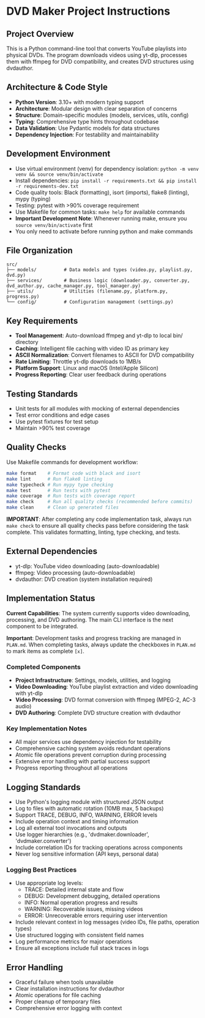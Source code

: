 # DVD Maker Project Instructions

## Project Overview
This is a Python command-line tool that converts YouTube playlists into physical DVDs. The program downloads videos using yt-dlp, processes them with ffmpeg for DVD compatibility, and creates DVD structures using dvdauthor.

## Architecture & Code Style
- **Python Version**: 3.10+ with modern typing support
- **Architecture**: Modular design with clear separation of concerns
- **Structure**: Domain-specific modules (models, services, utils, config)
- **Typing**: Comprehensive type hints throughout codebase
- **Data Validation**: Use Pydantic models for data structures
- **Dependency Injection**: For testability and maintainability

## Development Environment
- Use virtual environment (venv) for dependency isolation: `python -m venv venv && source venv/bin/activate`
- Install dependencies: `pip install -r requirements.txt && pip install -r requirements-dev.txt`
- Code quality tools: Black (formatting), isort (imports), flake8 (linting), mypy (typing)
- Testing: pytest with >90% coverage requirement
- Use Makefile for common tasks: `make help` for available commands
- **Important Development Note**: Whenever running make, ensure you `source venv/bin/activate` first
- You only need to activate before running python and make commands

## File Organization
```
src/
├── models/          # Data models and types (video.py, playlist.py, dvd.py)
├── services/        # Business logic (downloader.py, converter.py, dvd_author.py, cache_manager.py, tool_manager.py)
├── utils/           # Utilities (filename.py, platform.py, progress.py)
└── config/          # Configuration management (settings.py)
```

## Key Requirements
- **Tool Management**: Auto-download ffmpeg and yt-dlp to local bin/ directory
- **Caching**: Intelligent file caching with video ID as primary key
- **ASCII Normalization**: Convert filenames to ASCII for DVD compatibility
- **Rate Limiting**: Throttle yt-dlp downloads to 1MB/s
- **Platform Support**: Linux and macOS (Intel/Apple Silicon)
- **Progress Reporting**: Clear user feedback during operations

## Testing Standards
- Unit tests for all modules with mocking of external dependencies
- Test error conditions and edge cases
- Use pytest fixtures for test setup
- Maintain >90% test coverage

## Quality Checks
Use Makefile commands for development workflow:
```bash
make format    # Format code with black and isort
make lint      # Run flake8 linting
make typecheck # Run mypy type checking
make test      # Run tests with pytest
make coverage  # Run tests with coverage report
make check     # Run all quality checks (recommended before commits)
make clean     # Clean up generated files
```

**IMPORTANT**: After completing any code implementation task, always run `make check` to ensure all quality checks pass before considering the task complete. This validates formatting, linting, type checking, and tests.

## External Dependencies
- yt-dlp: YouTube video downloading (auto-downloadable)
- ffmpeg: Video processing (auto-downloadable)  
- dvdauthor: DVD creation (system installation required)

## Implementation Status

**Current Capabilities**: The system currently supports video downloading, processing, and DVD authoring. The main CLI interface is the next component to be integrated.

**Important**: Development tasks and progress tracking are managed in `PLAN.md`. When completing tasks, always update the checkboxes in `PLAN.md` to mark items as complete `[x]`.

### Completed Components
- **Project Infrastructure**: Settings, models, utilities, and logging
- **Video Downloading**: YouTube playlist extraction and video downloading with yt-dlp
- **Video Processing**: DVD format conversion with ffmpeg (MPEG-2, AC-3 audio)
- **DVD Authoring**: Complete DVD structure creation with dvdauthor

### Key Implementation Notes
- All major services use dependency injection for testability
- Comprehensive caching system avoids redundant operations
- Atomic file operations prevent corruption during processing
- Extensive error handling with partial success support
- Progress reporting throughout all operations

## Logging Standards
- Use Python's logging module with structured JSON output
- Log to files with automatic rotation (10MB max, 5 backups)
- Support TRACE, DEBUG, INFO, WARNING, ERROR levels
- Include operation context and timing information
- Log all external tool invocations and outputs
- Use logger hierarchies (e.g., 'dvdmaker.downloader', 'dvdmaker.converter')
- Include correlation IDs for tracking operations across components
- Never log sensitive information (API keys, personal data)

### Logging Best Practices
- Use appropriate log levels:
  - TRACE: Detailed internal state and flow
  - DEBUG: Development debugging, detailed operations
  - INFO: Normal operation progress and results
  - WARNING: Recoverable issues, missing videos
  - ERROR: Unrecoverable errors requiring user intervention
- Include relevant context in log messages (video IDs, file paths, operation types)
- Use structured logging with consistent field names
- Log performance metrics for major operations
- Ensure all exceptions include full stack traces in logs

## Error Handling
- Graceful failure when tools unavailable
- Clear installation instructions for dvdauthor
- Atomic operations for file caching
- Proper cleanup of temporary files
- Comprehensive error logging with context